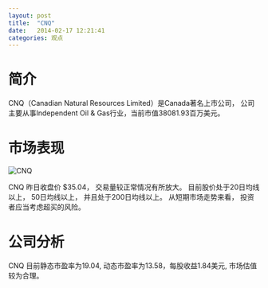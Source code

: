 ```yaml
---
layout: post
title:  "CNQ"
date:   2014-02-17 12:21:41
categories: 观点
---
```


# 简介
CNQ（Canadian Natural Resources Limited）是Canada著名上市公司，
公司主要从事Independent Oil & Gas行业，当前市值38081.93百万美元。

# 市场表现

![CNQ](http://finviz.com/chart.ashx?t=CNQ&ty=c&ta=1&p=d&s=l)

CNQ 昨日收盘价 $35.04，
交易量较正常情况有所放大。
目前股价处于20日均线以上，
50日均线以上，
并且处于200日均线以上。
从短期市场走势来看，
投资者应当考虑超买的风险。

# 公司分析
CNQ 目前静态市盈率为19.04, 动态市盈率为13.58，每股收益1.84美元,
市场估值较为合理。
